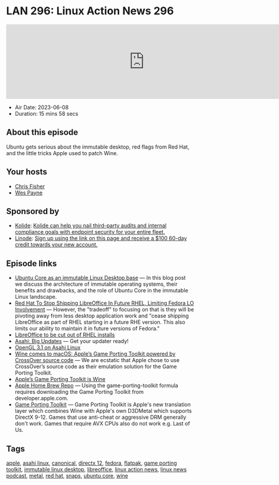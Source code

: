 # LAN 296: Linux Action News 296

<iframe src="https://player.fireside.fm/v2/DAcK9LdX+jVaEGkAd?theme=dark" width="740" height="200" frameborder="0" scrolling="no"></iframe>

* Air Date: 2023-06-08
* Duration: 15 mins 58 secs

## About this episode

Ubuntu gets serious about the immutable desktop, red flags from Red Hat, and the little tricks Apple used to patch Wine.

## Your hosts
* [Chris Fisher](https://linuxactionnews.com/hosts/chris)
* [Wes Payne](https://linuxactionnews.com/hosts/wes)

## Sponsored by

  * [Kolide](https://l.kolide.co/3klbWzr): [Kolide can help you nail third-party audits and internal compliance goals with endpoint security for your entire fleet. ](https://l.kolide.co/3klbWzr)
  * [Linode](http://linode.com/lan): [Sign up using the link on this page and receive a $100 60-day credit towards your new account. ](http://linode.com/lan)



## Episode links

  * [Ubuntu Core as an immutable Linux Desktop base](https://ubuntu.com/blog/ubuntu-core-an-immutable-linux-desktop "Ubuntu Core as an immutable Linux Desktop base") — In this blog post we discuss the architecture of immutable operating systems, their benefits and drawbacks, and the role of Ubuntu Core in the immutable Linux landscape. 
  * [Red Hat To Stop Shipping LibreOffice In Future RHEL, Limiting Fedora LO Involvement](https://www.phoronix.com/news/Red-Hat-Less-LibreOffice "Red Hat To Stop Shipping LibreOffice In Future RHEL, Limiting Fedora LO Involvement") — However, the "tradeoff" to focusing on that is they will be pivoting away from less desktop application work and "cease shipping LibreOffice as part of RHEL starting in a future RHE version. This also limits our ability to maintain it in future versions of Fedora." 
  * [LibreOffice to be cut out of RHEL installs](https://www.theregister.com/2023/06/07/red_hat_drops_libreoffice/ "LibreOffice to be cut out of RHEL installs")
  * [Asahi: Big Updates](https://social.treehouse.systems/@AsahiLinux/110497512340479064 "Asahi: Big Updates") — Get your updater ready!
  * [OpenGL 3.1 on Asahi Linux](https://asahilinux.org/2023/06/opengl-3-1-on-asahi-linux/ "OpenGL 3.1 on Asahi Linux")
  * [Wine comes to macOS: Apple’s Game Porting Toolkit powered by CrossOver source code](https://www.codeweavers.com/blog/mjohnson/2023/6/6/wine-comes-to-macos-apple-s-game-porting-toolkit-powered-by-crossover-source-code "Wine comes to macOS: Apple’s Game Porting Toolkit powered by CrossOver source code") — We are ecstatic that Apple chose to use CrossOver’s source code as their emulation solution for the Game Porting Toolkit. 
  * [Apple’s Game Porting Toolkit is Wine](https://www.osnews.com/story/136223/apples-game-porting-toolkit-is-wine/ "Apple’s Game Porting Toolkit is Wine")
  * [Apple Home Brew Repo](https://github.com/apple/homebrew-apple "Apple Home Brew Repo") — Using the game-porting-toolkit formula requires downloading the Game Porting Toolkit from developer.apple.com.
  * [Game Porting Toolkit](https://www.applegamingwiki.com/wiki/Game_Porting_Toolkit "Game Porting Toolkit") — Game Porting Toolkit is Apple's new translation layer which combines Wine with Apple's own D3DMetal which supports DirectX 9-12. Games that use anti-cheat or aggressive DRM generally don't work. Games that require AVX CPUs also do not work e.g. Last of Us. 



## Tags

[apple](https://linuxactionnews.com/tags/apple), [asahi linux](https://linuxactionnews.com/tags/asahi%20linux), [canonical](https://linuxactionnews.com/tags/canonical), [directx 12](https://linuxactionnews.com/tags/directx%2012), [fedora](https://linuxactionnews.com/tags/fedora), [flatpak](https://linuxactionnews.com/tags/flatpak), [game porting toolkit](https://linuxactionnews.com/tags/game%20porting%20toolkit), [immutable linux desktop](https://linuxactionnews.com/tags/immutable%20linux%20desktop), [libreoffice](https://linuxactionnews.com/tags/libreoffice), [linux action news](https://linuxactionnews.com/tags/linux%20action%20news), [linux news podcast](https://linuxactionnews.com/tags/linux%20news%20podcast), [metal](https://linuxactionnews.com/tags/metal), [red hat](https://linuxactionnews.com/tags/red%20hat), [snaps](https://linuxactionnews.com/tags/snaps), [ubuntu core](https://linuxactionnews.com/tags/ubuntu%20core), [wine](https://linuxactionnews.com/tags/wine)